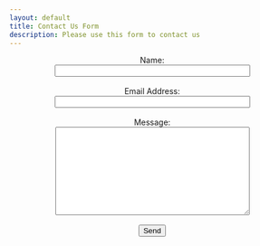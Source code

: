 ```yaml
---
layout: default
title: Contact Us Form
description: Please use this form to contact us
---
```

<center>
    <!-- modify this form HTML and place wherever you want your form -->
    <form
      action="https://formspree.io/f/xdkenqyv"
      method="POST"
    >
        <label>Name:</label><br>
        <input type="text" name="name" size="40"><br>
        <br>
        <label>Email Address:</label><br>
        <input type="email" name="email" size="40"><br>
        <br>
        <label>Message:</label><br>
        <textarea name="message" rows="10" cols="40"></textarea><br>
        <br>
        <!-- your other form fields go here -->
        <button type="submit">Send</button>
    </form>
</center>